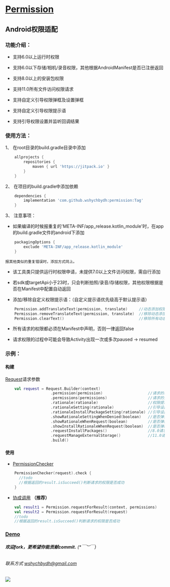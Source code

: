 # [Permission](https://github.com/wshychbydh/permission)

## Android权限适配

### 功能介绍：

* 支持6.0以上运行时权限

* 支持6.0以下存储/相机/录音权限，其他根据AndroidManifest是否已注册返回

* 支持8.0以上的安装包权限

* 支持11.0所有文件访问权限请求

* 支持自定义引导权限弹框及设置弹框

* 支持自定义引导权限提示语

* 支持引导权限设置并监听回调结果

### 使用方法：

1、 在root目录的build.gradle目录中添加
```groovy
    allprojects {
        repositories {
            maven { url 'https://jitpack.io' }
        }
    }
```

2、 在项目的build.gradle中添加依赖
```groovy
    dependencies {
        implementation 'com.github.wshychbydh:permission:Tag'
    }
```

3、 注意事项：

  - 如果编译的时候报重复的'META-INF/app_release.kotlin_module'时，在app的build.gradle文件的android下添加
```groovy
    packagingOptions {
        exclude 'META-INF/app_release.kotlin_module'
    }
``` 
    报其他类似的重复错误时，添加方式同上。

  - 该工具类只提供运行时权限申请，未提供7.0以上文件访问权限，需自行添加

  - 若sdk或targetApi小于23时，只会判断拍照/录音/存储权限，其他权限根据是否在Manifest中配置自动返回

  - 添加/移除自定义权限提示语：（自定义提示语优先级高于默认提示语）

```kotlin
    Permission.addTranslateText(permission, translate)     //动态添加权限(permission)对应的提示语(translate)
    Permission.removeTranslateText(permission, translate)  //移除动态添加的权限(permission)对应的提示语(translate)
    Permission.clearText()                                 //移除所有动态添加的权限
```

  - 所有请求的权限都必须在Manifest中声明，否则一律返回false

  - 请求权限的过程中可能会导致Activity出现一次或多次paused -> resumed

### 示例：

#### 构建
  [Request](app/src/main/java/com/eye/cool/permission/checker/Request.kt)请求参数
```kotlin
    val request = Request.Builder(context)
                    .permission(permission)                    //请求的单个权限
                    .permissions(permissions)                  //请求的多个权限
                    .rationale(rationale)                      //权限提示弹框（可选）
                    .rationaleSetting(rationale)               //引导设置弹框（可选）
                    .rationaleInstallPackageSetting(rationale) //引导设置安装未知来源应用弹框（可选）
                    .showRationaleSettingWhenDenied(boolean)   //是否弹设置框去引导授权（默认true）
                    .showRationaleWhenRequest(boolean)         //是否弹框提示需要动态申请的权限（默认false）
                    .showInstallRationaleWhenRequest(boolean)  //是否弹框提示安装APK需要申请的权限（默认false）
                    .requestInstallPackages()                  //8.0请求安装包权限（默认不请求），注：11.0会重启应用(系统原因)
                    .requestManageExternalStorage()            //11.0请求文件所有访问权限（默认不请求）
                    .build()
```

#### 使用

* [PermissionChecker](app/src/main/java/com/eye/cool/permission/PermissionChecker.kt)
```kotlin
    PermissionChecker(request).check {
      //todo
      //根据返回的result.isSucceed()判断请求的权限是否成功
    }
```

* [协成调用](app/src/main/java/com/eye/cool/permission/extend/Permission) **（推荐）**
```kotlin
    val result1 = Permission.requestForResult(context, permissions)
    val result2 = Permission.requestForResult(request)
    //todo
    //根据返回的result.isSucceed()判断请求的权限是否成功
```


### **[Demo](https://github.com/wshychbydh/SampleDemo)**  
    
###### **欢迎fork，更希望你能贡献commit.** (*￣︶￣)    

###### 联系方式 wshychbydh@gmail.com

[![](https://jitpack.io/v/wshychbydh/Permission.svg)](https://jitpack.io/#wshychbydh/Permission)